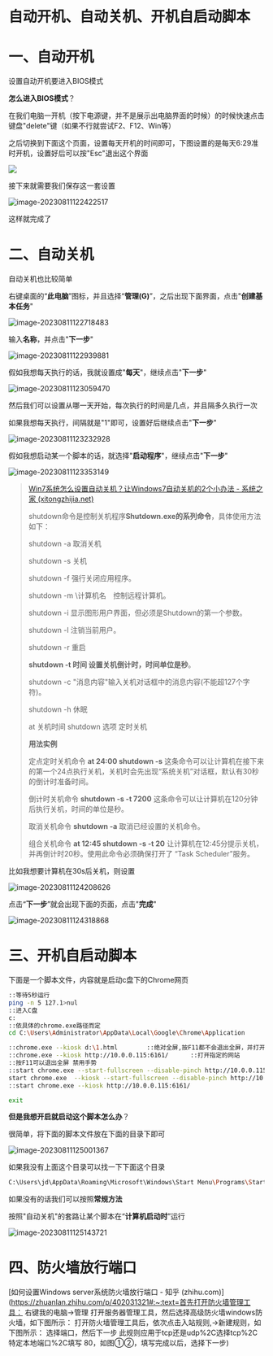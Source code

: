 # 自动开机、自动关机、开机自启动脚本

# 一、自动开机

设置自动开机要进入BIOS模式

**怎么进入BIOS模式**？

在我们电脑一开机（按下电源键，并不是展示出电脑界面的时候）的时候快速点击键盘"delete"键（如果不行就尝试F2、F12、Win等）

之后切换到下面这个页面，设置每天开机的时间即可，下图设置的是每天6:29准时开机，设置好后可以按"Esc"退出这个界面



![](https://picture-typora-zhangjingqi.oss-cn-beijing.aliyuncs.com/image-20230922151419696.png)





接下来就需要我们保存这一套设置

![image-20230811122422517](https://picture-typora-zhangjingqi.oss-cn-beijing.aliyuncs.com/image-20230811122422517.png)

这样就完成了

# 二、自动关机

自动关机也比较简单

右键桌面的“**此电脑**”图标，并且选择“**管理(G)**”，之后出现下面界面，点击"**创建基本任务**"

![image-20230811122718483](https://picture-typora-zhangjingqi.oss-cn-beijing.aliyuncs.com/image-20230811122718483.png)

输入**名称**，并点击"**下一步**"

![image-20230811122939881](https://picture-typora-zhangjingqi.oss-cn-beijing.aliyuncs.com/image-20230811122939881.png)

假如我想每天执行的话，我就设置成"**每天**"，继续点击"**下一步**"

![image-20230811123059470](https://picture-typora-zhangjingqi.oss-cn-beijing.aliyuncs.com/image-20230811123059470.png)

然后我们可以设置从哪一天开始，每次执行的时间是几点，并且隔多久执行一次

如果我想每天执行，间隔就是"1"即可，设置好后继续点击"**下一步**"

![image-20230811123232928](https://picture-typora-zhangjingqi.oss-cn-beijing.aliyuncs.com/image-20230811123232928.png)

假如我想启动某一个脚本的话，就选择"**启动程序**"，继续点击"**下一步**"

![image-20230811123353149](https://picture-typora-zhangjingqi.oss-cn-beijing.aliyuncs.com/image-20230811123353149.png)



> [Win7系统怎么设置自动关机？让Windows7自动关机的2个小办法 - 系统之家 (xitongzhijia.net)](https://www.xitongzhijia.net/xtjc/20210516/210988.html) 
>
> shutdown命令是控制关机程序**Shutdown.exe的系列命令**，具体使用方法如下：
>
>    shutdown -a 取消关机
>
>    shutdown -s 关机
>
>    shutdown -f 强行关闭应用程序。
>
>    shutdown -m \计算机名　控制远程计算机。
>
>    shutdown -i 显示图形用户界面，但必须是Shutdown的第一个参数。　
>
>    shutdown -l 注销当前用户。
>
>    shutdown -r 重启
>
>    **shutdown -t 时间 设置关机倒计时，时间单位是秒**。
>
>    shutdown -c "消息内容"输入关机对话框中的消息内容(不能超127个字符)。
>
>    shutdown -h 休眠
>
>    at 关机时间 shutdown 选项 定时关机
>
> **用法实例**
>
> 定点定时关机命令 **at 24:00 shutdown -s** 这条命令可以让计算机在接下来的第一个24点执行关机，关机时会先出现“系统关机”对话框，默认有30秒的倒计时准备时间。
>
>    倒计时关机命令 **shutdown -s -t 7200** 这条命令可以让计算机在120分钟后执行关机，时间的单位是秒。
>
>    取消关机命令 **shutdown -a** 取消已经设置的关机命令。
>
>    组合关机命令  **at 12:45 shutdown -s -t 20** 让计算机在12:45分提示关机，并再倒计时20秒。使用此命令必须确保打开了 “Task Scheduler”服务。

比如我想要计算机在30s后关机，则设置

![image-20230811124208626](https://picture-typora-zhangjingqi.oss-cn-beijing.aliyuncs.com/image-20230811124208626.png)

点击“**下一步**”就会出现下面的页面，点击"**完成**"

![image-20230811124318868](https://picture-typora-zhangjingqi.oss-cn-beijing.aliyuncs.com/image-20230811124318868.png)



# 三、开机自启动脚本

下面是一个脚本文件，内容就是启动c盘下的Chrome网页

```sh
::等待5秒运行
ping -n 5 127.1>nul    
::进入C盘
c:  
::依具体的chrome.exe路径而定                   
cd C:\Users\Administrator\AppData\Local\Google\Chrome\Application

::chrome.exe --kiosk d:\1.html        ::绝对全屏,按F11都不会退出全屏，并打开本地磁盘上的网页
::chrome.exe --kiosk http://10.0.0.115:6161/      ::打开指定的网站
::按F11可以退出全屏 禁用手势
::start chrome.exe --start-fullscreen --disable-pinch http://10.0.0.115:6161/
start chrome.exe  --kiosk --start-fullscreen --disable-pinch http://10.0.0.115:6161/
::start chrome.exe --kiosk http://10.0.0.115:6161/

exit
```

**但是我想开启就启动这个脚本怎么办**？

很简单，将下面的脚本文件放在下面的目录下即可

![image-20230811125001367](https://picture-typora-zhangjingqi.oss-cn-beijing.aliyuncs.com/image-20230811125001367.png)

如果我没有上面这个目录可以找一下下面这个目录

```sh
C:\Users\jd\AppData\Roaming\Microsoft\Windows\Start Menu\Programs\Startup
```



如果没有的话我们可以按照**常规方法**

按照"自动关机"的套路让某个脚本在“**计算机启动时**”运行

![image-20230811125143721](https://picture-typora-zhangjingqi.oss-cn-beijing.aliyuncs.com/image-20230811125143721.png)



# 四、防火墙放行端口

[如何设置Windows server系统防火墙放行端口 - 知乎 (zhihu.com)](https://zhuanlan.zhihu.com/p/402031321#:~:text=首先打开防火墙管理工具： 右键我的电脑→管理 打开服务器管理工具，然后选择高级防火墙windows防火墙，如下图所示： 打开防火墙管理工具后，依次点击入站规则,→新建规则，如下图所示： 选择端口，然后下一步 此规则应用于tcp还是udp%2C选择tcp%2C特定本地端口%2C填写 80，如图①②，填写完成以后，选择下一步)